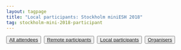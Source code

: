 ```yaml
---
layout: tagpage
title: "Local participants: Stockholm miniESH 2018"
tag: stockholm-mini-2018-participant
---
```

<button class="button"><a class="linkbutton" href="/tag/stockholm-mini-2018-people">
  All attendees
</a></button>&nbsp;
<button class="button"><a class="linkbutton" href="/tag/stockholm-mini-2018-remote">
  Remote participants
</a></button>&nbsp;
<button class="button"><a class="linkbutton" href="/tag/stockholm-mini-2018-participant">
  Local participants
</a></button>&nbsp;
<button class="button"><a class="linkbutton" href="/tag/stockholm-mini-2018-organiser">
  Organisers
</a></button>